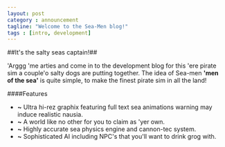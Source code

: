 ```yaml
---
layout: post
category : announcement
tagline: "Welcome to the Sea-Men blog!"
tags : [intro, development]
---
```


##It's the salty seas captain!##

'Arggg 'me arties and come in to the development blog for this 'ere pirate sim a couple'o salty dogs are putting together. The idea of Sea-men <strong>'men of the sea'</strong> is quite simple, to make the finest pirate sim in all the land!

####Features

* **~** Ultra hi-rez graphix featuring full text sea animations <span class="text-success">warning may induce realistic nausia.</span>
* **~** A world like no other for you to claim as 'yer own.
* **~** Highly accurate sea physics engine and cannon-tec system.
* **~** Sophisticated AI including NPC's that you'll want to drink grog with.
